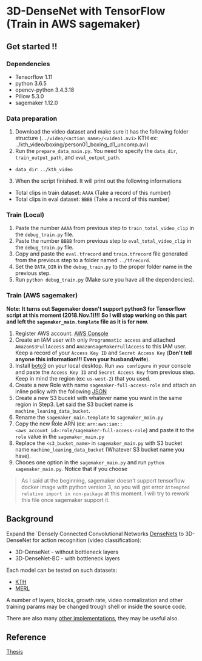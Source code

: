 # 3D-DenseNet with TensorFlow (Train in AWS sagemaker)

## Get started !!
### Dependencies
- Tensorflow 1.11
- python 3.6.5
- opencv-python 3.4.3.18
- Pillow 5.3.0 
- sagemaker 1.12.0


### Data preparation
1. Download the video dataset and make sure it has the following folder structure (`../video/<action_name>/<video1.avi>` KTH ex: ../kth_video/boxing/person01_boxing_d1_uncomp.avi)
2. Run the `prepare_data_main.py`. You need to specify the `data_dir`, `train_output_path`, and `eval_output_path`. 
  - `data_dir`: `../kth_video`
3. When the script finished. It will print out the following informations
  - Total clips in train dataset: `AAAA` (Take a record of this number)
  - Total clips in eval dataset: `BBBB` (Take a record of this number)

### Train (Local)
1. Paste the number `AAAA` from previous step to `train_total_video_clip` in the `debug_train.py` file.
2. Paste the number `BBBB` from previous step to `eval_total_video_clip` in the `debug_train.py` file.
3. Copy and paste the `eval.tfrecord` and `train.tfrecord` file generated from the previous step to a folder named `../tfrecord`.
4. Set the `DATA_DIR` in the `debug_train.py` to the proper folder name in the previous step.
5. Run `python debug_train.py` (Make sure you have all the dependencies).

### Train (AWS sagemaker)
**Note: It turns out Sagemaker doesn't support python3 for Tensorflow script at this moment (2018.Nov.1)!!!**
**So I will stop working on this part and left the `sagemaker_main.template` file as it is for now.**
1. Register AWS account. [AWS Console](https://console.aws.amazon.com)
2. Create an IAM user with only `Programmatic access` and attached `AmazonS3FullAccess` and `AmazonSageMakerFullAccess` to this IAM user. Keep a record of your `Access Key ID` and `Secret Access Key` (**Don't tell anyone this information!!! Even your husband/wife**).
3. Install [boto3](https://aws.amazon.com/sdk-for-python/) on your local desktop. Run `aws configure` in your console and paste the `Access Key ID` and `Secret Access Key` from previous step. Keep in mind the region (ex: `us-west-2`) that you used.
4. Create a new Role with name `sagemaker-full-access-role` and attach an inline policy with the following [JSON](http://gudongfeng.me/sagemaker-role-inline-policy.txt)
5. Create a new S3 bucekt with whatever name you want in the same region in Step3. Let said the S3 bucket name is `machine_leaning_data_bucket`.
6. Rename the `sagemaker_main.template` to `sagemaker_main.py`
7. Copy the new Role ARN (ex: `arn:aws:iam::<aws_account_id>:role/sagemaker-full-access-role`) and paste it to the `role` value in the `sagemaker_main.py`
8. Replace the `<s3_bucket_name>` in `sagemaker_main.py` with S3 bucket name `machine_leaning_data_bucket` (Whatever S3 bucket name you have).
9. Chooes one option in the `sagemaker_main.py` and run `python sagemaker_main.py`. Notice that if you choose 
> As I said at the beginning, sagemaker doesn't support tensorflow docker image with python version 3, so you will get error `Attempted relative import in non-package` at this moment. I will try to rework this file once sagemaker support it. 

## Background
Expand the `Densely Connected Convolutional Networks [DenseNets](https://arxiv.org/abs/1608.06993) to 3D-DenseNet for action recognition (video classification):

- 3D-DenseNet - without bottleneck layers
- 3D-DenseNet-BC - with bottleneck layers

Each model can be tested on such datasets:

- [KTH](http://www.nada.kth.se/cvap/actions/)
- [MERL](http://www.merl.com/demos/merl-shopping-dataset)

A number of layers, blocks, growth rate, video normalization and other training params may be changed trough shell or inside the source code.

There are also many [other implementations](https://github.com/liuzhuang13/DenseNet), they may be useful also.

## Reference

[Thesis](https://ruor.uottawa.ca/bitstream/10393/36739/1/Gu_Dongfeng_2017_thesis.pdf)
